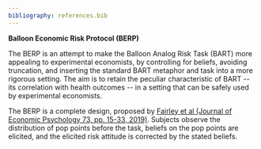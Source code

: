 ```yaml
---
bibliography: references.bib
---
```

**Balloon Economic Risk Protocol (BERP)**

The BERP is an attempt to make the Balloon Analog Risk Task (BART) more appealing to experimental economists, by controlling for beliefs, avoiding truncation, and inserting the standard BART metaphor and task into a more rigorous setting. The aim is to retain the peculiar characteristic of BART -- its correlation with health outcomes -- in a setting that can be safely used by experimental economists.

The BERP is a complete design, proposed by [Fairley et al (Journal of Economic Psychology 73, pp. 15-33, 2019)](https://www.sciencedirect.com/science/article/abs/pii/S0167487018302708). Subjects observe the distribution of pop points before the task, beliefs on the pop points are elicited, and the elicited risk attitude is corrected by the stated beliefs.